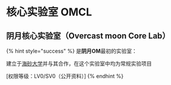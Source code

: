 # 核心实验室 OMCL

## **阴月核心实验室（Overcast moon Core Lab）**

{% hint style="success" %}
是**阴月OM**最初的实验室：

建立于[海砂大学](../1/h.md#hai-sha-da-xue)并与其合作，在这个实验室中均为常规实验项目

\[权限等级：LV0/SV0（公开资料）\]
{% endhint %}

